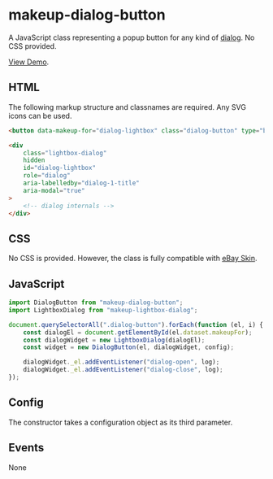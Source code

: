 # makeup-dialog-button

A JavaScript class representing a popup button for any kind of [dialog](https://ebay.github.io/mindpatterns/disclosure/dialog/index.html). No CSS provided.

[View Demo](https://makeup.github.io/makeup-js/makeup-dialog-button/index.html).

## HTML

The following markup structure and classnames are required. Any SVG icons can be used.

```html
<button data-makeup-for="dialog-lightbox" class="dialog-button" type="button" aria-haspopup="dialog">Lightbox</button>

<div
    class="lightbox-dialog"
    hidden
    id="dialog-lightbox"
    role="dialog"
    aria-labelledby="dialog-1-title"
    aria-modal="true"
>
    <!-- dialog internals -->
</div>
```

## CSS

No CSS is provided. However, the class is fully compatible with [eBay Skin](https://ebay.github.io/skin/#button).

## JavaScript

```js
import DialogButton from "makeup-dialog-button";
import LightboxDialog from "makeup-lightbox-dialog";

document.querySelectorAll(".dialog-button").forEach(function (el, i) {
    const dialogEl = document.getElementById(el.dataset.makeupFor);
    const dialogWidget = new LightboxDialog(dialogEl);
    const widget = new DialogButton(el, dialogWidget, config);

    dialogWidget._el.addEventListener("dialog-open", log);
    dialogWidget._el.addEventListener("dialog-close", log);
});
```

## Config

The constructor takes a configuration object as its third parameter.

## Events

None
